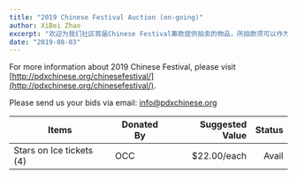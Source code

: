 ```yaml
---
title: "2019 Chinese Festival Auction (on-going)"
author: XiBei Zhao
excerpt: "欢迎为我们社区首届Chinese Festival筹款提供拍卖的物品，所拍款项可以作为您OCC捐款，享受抵税待遇。感谢参加拍卖的个人和机构，因为您的奉献，我们才有可能筹办这个能够充分展示华人精神风貌的大型文化活动。"
date: "2019-08-03"
---
```


For more information about 2019 Chinese Festival, please visit [http://pdxchinese.org/chinesefestival/](http://pdxchinese.org/chinesefestival/).

Please send us your bids via email: [info@pdxchinese.org](mailto:info@pdxchinese.org)

| Items | Donated By | Suggested Value | Status |
| --- | --- | ---: | ---: |
| Stars on Ice tickets (4) | OCC | $22.00/each | Avail |
